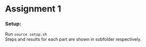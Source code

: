 # Assignment 1

### Setup:  
Run `source setup.sh`  
Steps and results for each part are shown in subfolder respectively.
